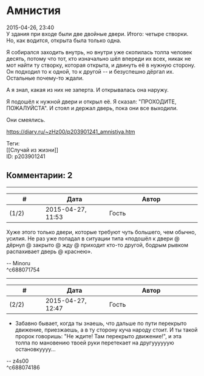 Амнистия
========

  
2015-04-26, 23:40  
 У здания при входе были две двойные двери. Итого: четыре створки. Но, как водится, открыта была только одна.   
   
 Я собирался заходить внутрь, но внутри уже скопилась толпа человек десять, потому что тот, кто изначально шёл впереди их всех, никак не мот найти ту створку, которая открыта, и двинуть её в нужную сторону. Он подходил то к одной, то к другой -- и безуспешно дёргал их. Остальные почему-то ждали.   
   
 А я знал, какая из них не заперта. И открывалась она наружу.   
   
 Я подошёл к нужной двери и открыл её. Я сказал: "ПРОХОДИТЕ, ПОЖАЛУЙСТА". И стоял и держал дверь, пока они все выходили.   
   
 Они смеялись.   
  
<https://diary.ru/~zHz00/p203901241_amnistiya.htm>  
  
Теги:  
[[Случай из жизни]]  
ID: p203901241  


Комментарии: 2
--------------

  


---



|         #         |              Дата              |                     Автор                     |           ID           |
| --- | --- | --- | --- |
| (1/2) | 2015-04-27, 11:53 | Гость | c688071754 |

  
 Хуже этого только двери, которые требуют чуть большего, чем обычно, усилия. Не раз уже попадал в ситуации типа «подошёл к двери @ дёрнул @ закрыто @ жду @ приходит кто-то другой, бодрым рывком распахивает дверь @ краснею».   
   
 -- Minoru   
 ^c688071754

---



|         #         |              Дата              |                     Автор                     |           ID           |
| --- | --- | --- | --- |
| (2/2) | 2015-04-27, 12:47 | Гость | c688074186 |

  
 - Забавно бывает, когда ты знаешь, что дальше по пути перекрыто движение, приезжаешь, а в ту сторону куча народу стоит. И ты такой пророк говоришь: "Не ждите! Там перекрыто движение!", и эта толпа по мановению твоей руки перетекает на другуууууую остановкуууу...   
   
 -- z4s00   
 ^c688074186